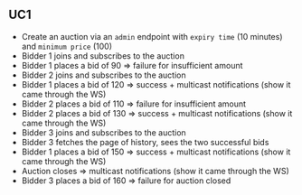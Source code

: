 UC1
---

- Create an auction via an `admin` endpoint with `expiry time` (10 minutes)  and `minimum price` (100)
- Bidder 1 joins and subscribes to the auction
- Bidder 1 places a bid of 90 => failure for insufficient amount
- Bidder 2 joins and subscribes to the auction
- Bidder 1 places a bid of 120 => success + multicast notifications (show it came through the WS)
- Bidder 2 places a bid of 110 => failure for insufficient amount
- Bidder 2 places a bid of 130 => success + multicast notifications (show it came through the WS)
- Bidder 3 joins and subscribes to the auction
- Bidder 3 fetches the page of history, sees the two successful bids
- Bidder 1 places a bid of 150 => success + multicast notifications (show it came through the WS)
- Auction closes => multicast notifications (show it came through the WS)
- Bidder 3 places a bid of 160 => failure for auction closed

